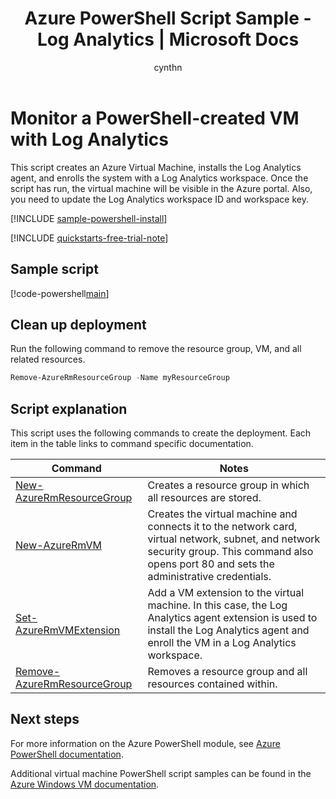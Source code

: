 ﻿---
title: Azure PowerShell Script Sample - Log Analytics | Microsoft Docs
description: Azure PowerShell Script Sample - Log Analytics
services: virtual-machines-windows
documentationcenter: virtual-machines
author: cynthn
manager: jeconnoc
editor: tysonn
tags: azure-service-management

ms.assetid:
ms.service: virtual-machines-windows
ms.devlang: na
ms.topic: sample
ms.tgt_pltfrm: vm-windows
ms.workload: infrastructure
ms.date: 12/12/2017
ms.author: cynthn
ms.custom: mvc
---

# Monitor a PowerShell-created VM with Log Analytics

This script creates an Azure Virtual Machine, installs the Log Analytics agent, and enrolls the system with a Log Analytics workspace. Once the script has run, the virtual machine will be visible in the Azure portal. Also, you need to update the Log Analytics workspace ID and workspace key.

[!INCLUDE [sample-powershell-install](../../../includes/sample-powershell-install-no-ssh.md)]

[!INCLUDE [quickstarts-free-trial-note](../../../includes/quickstarts-free-trial-note.md)]

## Sample script

[!code-powershell[main](../../../powershell_scripts/virtual-machine/create-vm-monitor-oms/create-windows-vm-detailed-oms.ps1 "Create VM Log Analytics")]

## Clean up deployment

Run the following command to remove the resource group, VM, and all related resources.

```powershell
Remove-AzureRmResourceGroup -Name myResourceGroup
```

## Script explanation

This script uses the following commands to create the deployment. Each item in the table links to command specific documentation.

| Command | Notes |
|---|---|
| [New-AzureRmResourceGroup](/powershell/module/azurerm.resources/new-azurermresourcegroup) | Creates a resource group in which all resources are stored. |
| [New-AzureRmVM](/powershell/module/azurerm.compute/new-azurermvm) | Creates the virtual machine and connects it to the network card, virtual network, subnet, and network security group. This command also opens port 80 and sets the administrative credentials. |
| [Set-AzureRmVMExtension](/powershell/module/azurerm.compute/set-azurermvmextension) | Add a VM extension to the virtual machine. In this case, the Log Analytics agent extension is used to install the Log Analytics agent and enroll the VM in a Log Analytics workspace. |
|[Remove-AzureRmResourceGroup](/powershell/module/azurerm.resources/remove-azurermresourcegroup) | Removes a resource group and all resources contained within. |

## Next steps

For more information on the Azure PowerShell module, see [Azure PowerShell documentation](/powershell/azure/overview).

Additional virtual machine PowerShell script samples can be found in the [Azure Windows VM documentation](../windows/powershell-samples.md?toc=%2fazure%2fvirtual-machines%2fwindows%2ftoc.json).
